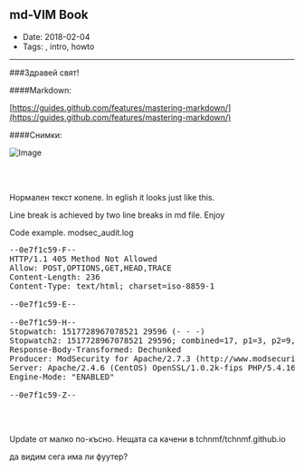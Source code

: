 ## md-VIM Book

* Date: 2018-02-04
* Tags: , intro, howto 


---
###Здравей свят!

####Markdown:

[https://guides.github.com/features/mastering-markdown/](https://guides.github.com/features/mastering-markdown/)


####Снимки:

![Image](https://izvetrel.art/static/images/logo.png)

<br><br>

Нормален текст копеле. In eglish it looks just like this.

Line break is achieved by two line breaks in md file. Enjoy

Code example. modsec_audit.log
<pre>
--0e7f1c59-F--
HTTP/1.1 405 Method Not Allowed
Allow: POST,OPTIONS,GET,HEAD,TRACE
Content-Length: 236
Content-Type: text/html; charset=iso-8859-1

--0e7f1c59-E--

--0e7f1c59-H--
Stopwatch: 1517728967078521 29596 (- - -)
Stopwatch2: 1517728967078521 29596; combined=17, p1=3, p2=9, p3=1, p4=0, p5=4, sr=0, sw=0, l=0, gc=0
Response-Body-Transformed: Dechunked
Producer: ModSecurity for Apache/2.7.3 (http://www.modsecurity.org/).
Server: Apache/2.4.6 (CentOS) OpenSSL/1.0.2k-fips PHP/5.4.16
Engine-Mode: "ENABLED"

--0e7f1c59-Z--

</pre>

<br>

Update от малко по-късно. Нещата са качени в tchnmf/tchnmf.github.io

да видим сега има ли фуутер?
